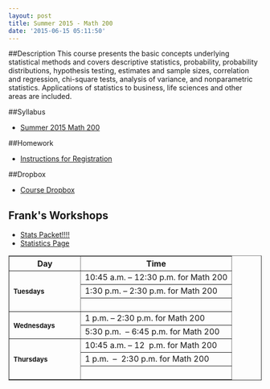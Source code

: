 ```yaml
---
layout: post
title: Summer 2015 - Math 200
date: '2015-06-15 05:11:50'
---
```



##Description
This course presents the basic concepts underlying statistical methods and covers descriptive statistics, probability, probability distributions, hypothesis testing, estimates and sample sizes, correlation and regression, chi-square tests, analysis of variance, and nonparametric statistics. Applications of statistics to business, life sciences and other areas are included.

##Syllabus
* [Summer 2015 Math 200](https://www.dropbox.com/s/u62zye0f8xwrabn/M200-Su13-Syllabus.pdf?dl=0)

##Homework
* [Instructions for Registration](https://www.dropbox.com/s/c2hevzaifq75emx/Student%20Registration%20Handout%20for%20monarres35641.pdf?dl=0)

##Dropbox
* [Course Dropbox](https://www.dropbox.com/sh/v2rugibp380w6l9/AACc4pSRZWtOPy5pdQBsLkIfa?dl=0)

## Frank's Workshops
* [Stats Packet!!!!](http://canadacollege.edu/learningcenter/docs/math200_outline_2014-2015.pdf)
* [Statistics Page](http://canadacollege.edu/learningcenter/statistics.php)
<table border="1">
<tbody>
<tr><th>Day</th><th>Time</th></tr>
<tr>
<td rowspan="3"><strong><span style="font-size: small;">Tuesdays &nbsp; &nbsp; &nbsp; &nbsp; &nbsp; &nbsp; &nbsp; &nbsp;&nbsp;</span>&nbsp;</strong></td>
<td>10:45 a.m. – 12:30 p.m. for Math 200</td>
</tr>
<tr>
<td>1:30 p.m.&nbsp;– 2:30 p.m. for Math 200</td>
</tr>
<tr>
<td>&nbsp;</td>
</tr>
<tr>
<td rowspan="2"><strong><span style="font-size: small;">Wednesdays</span>&nbsp;</strong></td>
<td>1 p.m. – 2:30 p.m. for Math 200</td>
</tr>
<tr>
<td>5:30 p.m.&nbsp;&nbsp;– 6:45 p.m. for Math 200</td>
</tr>
<tr>
<td rowspan="3"><strong><span style="font-size: small;">Thursdays</span>&nbsp;&nbsp;</strong></td>
<td>10:45 a.m. – 12&nbsp; p.m. for Math 200</td>
</tr>
<tr>
<td>1 p.m.&nbsp;&nbsp;–&nbsp; 2:30 p.m. for Math 200</td>
</tr>
<tr>
<td>&nbsp;</td>
</tr>
</tbody>
</table>